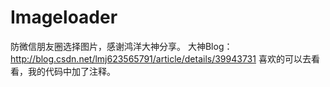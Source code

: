 # Imageloader
防微信朋友圈选择图片，感谢鸿洋大神分享。
大神Blog：http://blog.csdn.net/lmj623565791/article/details/39943731
喜欢的可以去看看，我的代码中加了注释。
